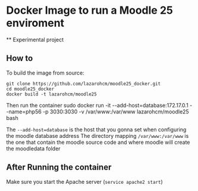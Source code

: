 # Docker Image to run a Moodle 25 enviroment
** Experimental project

## How to
To build the image from source:

    git clone https://github.com/lazarohcm/moodle25_docker.git
    cd moodle25_docker
    docker build -t lazarohcm/moodle25

Then run the container 
    sudo docker run -it --add-host=database:172.17.0.1 --name=php56 -p 3030:3030 -v /var/www:/var/www lazarohcm/moodle25 bash


The `--add-host=database` is the host that you gonna set when configuring the moodle database address
The directory mapping `/var/www:/var/www` is the one that contain the moodle source code and where moodle will create the moodledata folder

## After Running the container
Make sure you start the Apache server (`service apache2 start`)

